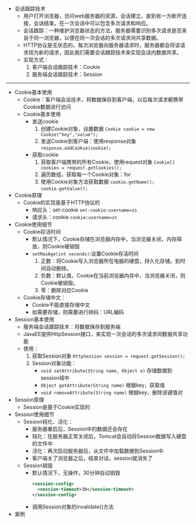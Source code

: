 - 会话跟踪技术
  - 用户打开浏览器，访问web服务器的资源，会话建立，直到有一方断开连接，会话结束。在一次会话中可以包含多次请求和响应。
  - 会话跟踪：一种维护浏览器状态的方法，服务器需要识别多次请求是否来自于同一浏览器，以便在同一次会话的多次请求间共享数据。
  - HTTP协议是无状态的，每次浏览器向服务器请求时，服务器都会将该请求视为新的请求，因此我们需要会话跟踪技术来实现会话内数据共享。
  - 实现方式：
    1. 客户端会话跟踪技术：Cookie
    2. 服务端会话跟踪技术：Session
---
- Cookie基本使用
  - Cookie：客户端会话技术，将数据保存到客户端，以后每次请求都携带Cookie数据进行访问
  - Cookie基本使用
    - 发送cookie
      1. 创建Cookie对象，设置数据 `Cookie cookie = new Cookie("key","value");`
      2. 发送Cookie到客户端：使用response对象 `response.addCookie(cookie);`
    - 获取cookie
      1. 获取客户端携带的所有Cookie，使用request对象
      `Cookie[] cookies = request.getCookies();`
      2. 遍历数组，获取每一个Cookie对象：for
      3. 使用Cookie对象方法获取数据
      `cookie.getName();`
      `cookie.getValue();`
- Cookie原理
  - Cookie的实现是基于HTTP协议的
    - 响应头：set-cookie `set-cookie:username=zs`
    - 请求头：cookie `cookie:username=zs`
- Cookie使用细节
  - Cookie存活时间
    - 默认情况下，Cookie存储在浏览器内存中，当浏览器关闭，内存释放，则Cookie被销毁
    - `setMaxAge(int seconds)`:设置Cookie存活时间
      1. 正数：将Cookie写入浏览器所在电脑的硬盘，持久化存储。到时间自动删除。
      2. 负数：默认值，Cookie在当前浏览器内存中，当浏览器关闭，则Cookie被销毁。
      3. 零：删除对应Cookie
  - Cookie存储中文：
    - Cookie不能直接存储中文
    - 如需要存储，则需要进行转码：URL编码
- Session基本使用
  - 服务端会话跟踪技术：将数据保存到服务端
  - JavaEE提供HttpSession接口，来实现一次会话的多次请求间数据共享功能
  - 使用：
    1. 获取Session对象 `HttpSession session = request.getSession();`
    2. Session对象功能：
       - `void setAttribute(String name, Object o)` 存储数据到session域中
       - `Object getAttribute(String name)` 根据key，获取值
       - `void removeAttribute(String name)` 根据key，删除该键值对
- Session原理
  - Session是基于Cookie实现的
- Session使用细节
  - Session钝化、活化：
    - 服务器重启后，Session中的数据还会存在
    - 钝化：在服务器正常关闭后，Tomcat会自动将Session数据写入硬盘的文件中
    - 活化：再次启动服务器后，从文件中加载数据到Session中
    - 客户端关了浏览器之后，结束对话，session就消失了
  - Session销毁
    - 默认情况下，无操作，30分钟自动销毁
      ```xml
      <session-config>
        <session-timeout>30</session-timeout>
      </session-config>
      ```
    - 调用Session对象的invalidate()方法
- 案例